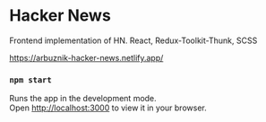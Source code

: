 # Hacker News

Frontend implementation of HN. React, Redux-Toolkit-Thunk, SCSS

https://arbuznik-hacker-news.netlify.app/

### `npm start`

Runs the app in the development mode.\
Open [http://localhost:3000](http://localhost:3000) to view it in your browser.
